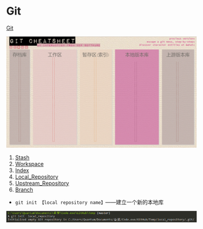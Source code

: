 # Git

[Git](<http://ndpsoftware.com/git-cheatsheet.html#loc=workspace;>)

![1559114999542](Git.assets/1559114999542.png)

<ol>
    <li><a href='Stash'>Stash</a></li>
    <li><a href='Workspace'>Workspace</a></li>
    <li><a href='Index'>Index</a></li>
    <li><a href='Local_Repository'>Local_Repository</a></li>
    <li><a href='Upstream_Repository'>Upstream_Repository</a></li>
    <li><a href='Branch'>Branch</a></li>
</ol>

- `git init 【local repository name】`——建立一个新的本地库

![1559118089452](Git.assets/1559118089452.png)

